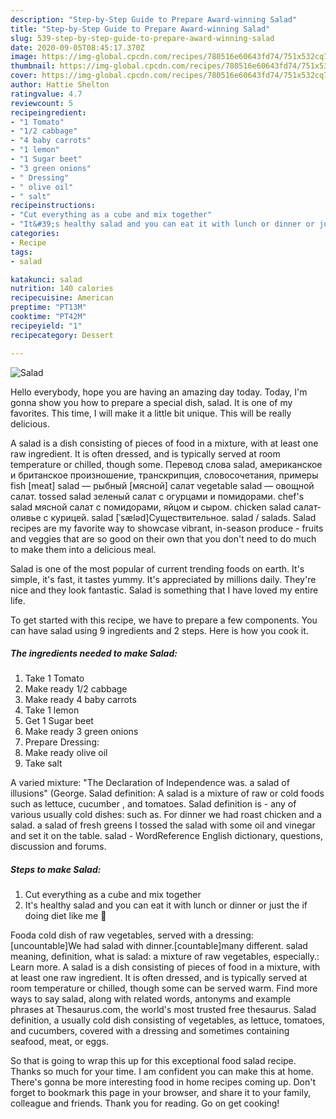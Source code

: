 ```yaml
---
description: "Step-by-Step Guide to Prepare Award-winning Salad"
title: "Step-by-Step Guide to Prepare Award-winning Salad"
slug: 539-step-by-step-guide-to-prepare-award-winning-salad
date: 2020-09-05T08:45:17.370Z
image: https://img-global.cpcdn.com/recipes/780516e60643fd74/751x532cq70/salad-recipe-main-photo.jpg
thumbnail: https://img-global.cpcdn.com/recipes/780516e60643fd74/751x532cq70/salad-recipe-main-photo.jpg
cover: https://img-global.cpcdn.com/recipes/780516e60643fd74/751x532cq70/salad-recipe-main-photo.jpg
author: Hattie Shelton
ratingvalue: 4.7
reviewcount: 5
recipeingredient:
- "1 Tomato"
- "1/2 cabbage"
- "4 baby carrots"
- "1 lemon"
- "1 Sugar beet"
- "3 green onions"
- " Dressing"
- " olive oil"
- " salt"
recipeinstructions:
- "Cut everything as a cube and mix together"
- "It&#39;s healthy salad and you can eat it with lunch or dinner or just the if doing diet like me 🥰"
categories:
- Recipe
tags:
- salad

katakunci: salad 
nutrition: 140 calories
recipecuisine: American
preptime: "PT13M"
cooktime: "PT42M"
recipeyield: "1"
recipecategory: Dessert

---
```



![Salad](https://img-global.cpcdn.com/recipes/780516e60643fd74/751x532cq70/salad-recipe-main-photo.jpg)

Hello everybody, hope you are having an amazing day today. Today, I'm gonna show you how to prepare a special dish, salad. It is one of my favorites. This time, I will make it a little bit unique. This will be really delicious.

A salad is a dish consisting of pieces of food in a mixture, with at least one raw ingredient. It is often dressed, and is typically served at room temperature or chilled, though some. Перевод слова salad, американское и британское произношение, транскрипция, словосочетания, примеры fish [meat] salad — рыбный [мясной] салат vegetable salad — овощной салат. tossed salad зеленый салат с огурцами и помидорами. chef&#39;s salad мясной салат с помидорами, яйцом и сыром. chicken salad салат-оливье с курицей. salad [ˈsæləd]Существительное. salad / salads. Salad recipes are my favorite way to showcase vibrant, in-season produce - fruits and veggies that are so good on their own that you don&#39;t need to do much to make them into a delicious meal.

Salad is one of the most popular of current trending foods on earth. It's simple, it's fast, it tastes yummy. It's appreciated by millions daily. They're nice and they look fantastic. Salad is something that I have loved my entire life.


To get started with this recipe, we have to prepare a few components. You can have salad using 9 ingredients and 2 steps. Here is how you cook it.

<!--inarticleads1-->

##### The ingredients needed to make Salad:

1. Take 1 Tomato
1. Make ready 1/2 cabbage
1. Make ready 4 baby carrots
1. Take 1 lemon
1. Get 1 Sugar beet
1. Make ready 3 green onions
1. Prepare  Dressing:
1. Make ready  olive oil
1. Take  salt


A varied mixture: &#34;The Declaration of Independence was. a salad of illusions&#34; (George. Salad definition: A salad is a mixture of raw or cold foods such as lettuce, cucumber , and tomatoes. Salad definition is - any of various usually cold dishes: such as. For dinner we had roast chicken and a salad. a salad of fresh greens I tossed the salad with some oil and vinegar and set it on the table. salad - WordReference English dictionary, questions, discussion and forums. 

<!--inarticleads2-->

##### Steps to make Salad:

1. Cut everything as a cube and mix together
1. It&#39;s healthy salad and you can eat it with lunch or dinner or just the if doing diet like me 🥰


Fooda cold dish of raw vegetables, served with a dressing: [uncountable]We had salad with dinner.[countable]many different. salad meaning, definition, what is salad: a mixture of raw vegetables, especially.: Learn more. A salad is a dish consisting of pieces of food in a mixture, with at least one raw ingredient. It is often dressed, and is typically served at room temperature or chilled, though some can be served warm. Find more ways to say salad, along with related words, antonyms and example phrases at Thesaurus.com, the world&#39;s most trusted free thesaurus. Salad definition, a usually cold dish consisting of vegetables, as lettuce, tomatoes, and cucumbers, covered with a dressing and sometimes containing seafood, meat, or eggs. 

So that is going to wrap this up for this exceptional food salad recipe. Thanks so much for your time. I am confident you can make this at home. There's gonna be more interesting food in home recipes coming up. Don't forget to bookmark this page in your browser, and share it to your family, colleague and friends. Thank you for reading. Go on get cooking!
